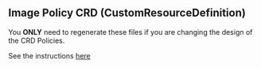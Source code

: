 ## Image Policy CRD (CustomResourceDefinition)

You **ONLY** need to regenerate these files if you are changing the design of the CRD Policies.

See the instructions [here](../../../../README.md#generate-the-imagepolicy-files)
